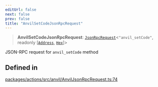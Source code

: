 ```yaml
---
editUrl: false
next: false
prev: false
title: "AnvilSetCodeJsonRpcRequest"
---
```


> **AnvilSetCodeJsonRpcRequest**: [`JsonRpcRequest`](/reference/tevm/jsonrpc/type-aliases/jsonrpcrequest/)\<`"anvil_setCode"`, readonly [[`Address`](/reference/tevm/utils/type-aliases/address/), [`Hex`](/reference/tevm/utils/type-aliases/hex/)]\>

JSON-RPC request for `anvil_setCode` method

## Defined in

[packages/actions/src/anvil/AnvilJsonRpcRequest.ts:74](https://github.com/evmts/tevm-monorepo/blob/main/packages/actions/src/anvil/AnvilJsonRpcRequest.ts#L74)
